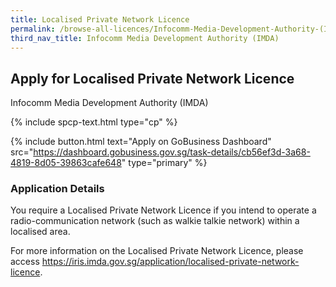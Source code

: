 ```yaml
---
title: Localised Private Network Licence
permalink: /browse-all-licences/Infocomm-Media-Development-Authority-(IMDA)/Localised-Private-Network-Licence
third_nav_title: Infocomm Media Development Authority (IMDA)
---
```


## Apply for Localised Private Network Licence

Infocomm Media Development Authority (IMDA)

{% include spcp-text.html type="cp" %}

{% include button.html text="Apply on GoBusiness Dashboard" src="https://dashboard.gobusiness.gov.sg/task-details/cb56ef3d-3a68-4819-8d05-39863cafe648" type="primary" %}

<H3>Application Details</H3>

<p>You require a Localised Private Network Licence if you intend to operate a radio-communication network (such as walkie talkie network) within a localised area.
</p><p>
For more information on the Localised Private Network Licence, please access <a href="https://iris.imda.gov.sg/application/localised-private-network-licence">https://iris.imda.gov.sg/application/localised-private-network-licence</a>.
</p>
